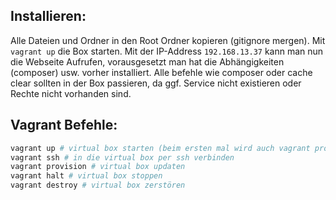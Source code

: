 Installieren:
-------------

Alle Dateien und Ordner in den Root Ordner kopieren (gitignore mergen). Mit `vagrant up` die Box starten.
Mit der IP-Address `192.168.13.37` kann man nun die Webseite Aufrufen, 
vorausgesetzt man hat die Abhängigkeiten (composer) usw. vorher installiert.
Alle befehle wie composer oder cache clear sollten in der Box passieren, 
da ggf. Service nicht existieren oder Rechte nicht vorhanden sind.

Vagrant Befehle:
----------------

```bash
vagrant up # virtual box starten (beim ersten mal wird auch vagrant provsion ausgeführt)
vagrant ssh # in die virtual box per ssh verbinden
vagrant provision # virtual box updaten
vagrant halt # virtual box stoppen
vagrant destroy # virtual box zerstören
``` 